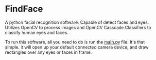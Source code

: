 # FindFace
A python facial recognition software. Capable of detect faces and eyes. Utilizes OpenCV to process images and OpenCV Casscade Classifiers to classify human eyes and faces.

To run this software, all you need to do is run the [main.py](/main.py) file. It's that simple. It will open up your default connected camera device, and draw rectangles over any eyes or faces in frame.